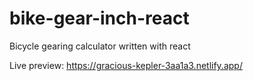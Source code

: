 # bike-gear-inch-react
Bicycle gearing calculator written with react

Live preview: https://gracious-kepler-3aa1a3.netlify.app/

